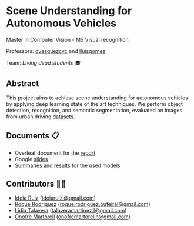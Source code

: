 # Scene Understanding for Autonomous Vehicles
Master in Computer Vision - M5 Visual recognition.

Professors: [dvazquezcvc](https://github.com/dvazquezcvc) and [lluisgomez](https://github.com/lluisgomez).

Team: *Living dead students* :mortar_board:

## Abstract
This project aims to achieve scene understanding for autonomous vehicles by applying deep learning state of the art techniques. We perform object detection, recognition, and semantic segmentation, evaluated on images from urban driving [datasets](https://github.com/idoiaruiz/mcv-m5/tree/master/code#available-dataset-wrappers).

## Documents :clipboard:
- Overleaf document for the  [report](https://www.overleaf.com/read/pkxqmvsfjwqm)
- Google [slides](https://drive.google.com/open?id=1xjIemmBNH8XuA9MFeBLiE718U4IJnI8zhXV-gAfD86o)
- [Summaries and results](https://github.com/idoiaruiz/mcv-m5/tree/master/code/models#models) for the used models

## Contributors :couple::couple:
 * [Idoia Ruiz](https://github.com/idoiaruiz) (idoiaruizl@gmail.com)
 * [Roque Rodriguez](https://github.com/RoqueRouteiral) (roque.rodriguez.outeiral@gmail.com)
 * [Lidia Talavera](https://github.com/LidiaTalavera) (talaveramartinez.l@gmail.com)
 * [Onofre Martorell](https://github.com/OnofreMartorell) (onofremartorelln@gmail.com)
